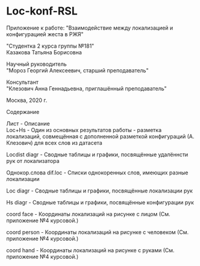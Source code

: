 # Loc-konf-RSL
Приложение к работе: "Взаимодействие между локализацией и конфигурацией жеста в РЖЯ"					
					
"Студентка 2 курса
группы №181"					
Казакова Татьяна Борисовна					
					
Научный руководитель					
"Мороз Георгий Алексеевич,
старший преподаватель"					
					
Консультант					
"Клезович Анна Геннадьевна,
приглашённый преподаватель"					
					
					
Москва, 2020 г.					
					
Содержание					
					
Лист - Описание				
Loc+Hs - Один из основных результатов работы - разметка локализаций, совмещённая с дополненной разметкой конфигураций (А. Клезович) для всех слов из датасета				
					
					
Locdist diagr - Сводные таблицы и графики, посвящённые удалённсти рук от локализатора				
					
					
Однокор.слова dif.loc - Списки однокоренных слов, имеющих разные локализации				
					
Loc diagr	- Сводные таблицы и графики, посвящённые локализации рук				
					
Hs diagr	- Сводные таблицы и графики, посвящённые конфигурации рук				
					
coord face	- Координаты локализаций на рисунке с лицом (См. приложение №4 курсовой.)				
					
coord person	- Координаты локализаций на рисунке с человеком (См. приложение №4 курсовой.)				
					
coord hand	- Координаты локализаций на рисунке с руками (См. приложение №4 курсовой.)				
